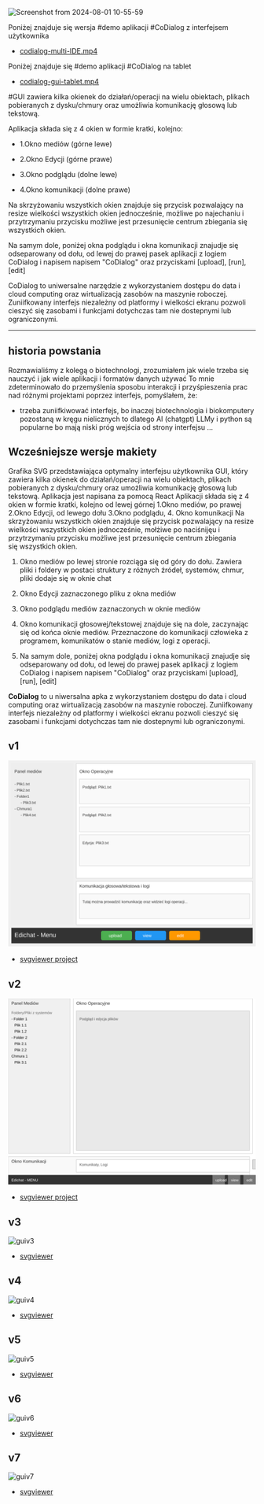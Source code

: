 
![Screenshot from 2024-08-01 10-55-59](https://github.com/user-attachments/assets/577bfe0a-ffb4-43ad-8e73-7e3cf3459c58)

Poniżej znajduje się wersja #demo  aplikacji #CoDialog z interfejsem użytkownika 

+ [codialog-multi-IDE.mp4](codialog-multi-IDE.mp4)

Poniżej znajduje się #demo aplikacji  #CoDialog na tablet 

+ [codialog-gui-tablet.mp4](codialog-gui-tablet.mp4)



#GUI zawiera kilka okienek do działań/operacji na wielu obiektach, plikach pobieranych z dysku/chmury oraz umożliwia komunikację głosową lub tekstową. 

Aplikacja składa się z 4 okien w formie kratki, kolejno:

+ 1.Okno mediów (górne lewe)

+ 2.Okno Edycji (górne prawe)

+ 3.Okno podglądu (dolne lewe) 

+ 4.Okno komunikacji  (dolne prawe)



Na skrzyżowaniu wszystkich okien znajduje się przycisk pozwalający na resize wielkości wszystkich okien jednocześnie, możliwe po najechaniu i przytrzymaniu przycisku możliwe jest przesunięcie centrum zbiegania się wszystkich okien.

Na samym dole, poniżej okna podglądu i okna komunikacji znajudje się odseparowany od dołu, od lewej do prawej pasek aplikacji z logiem CoDialog i napisem napisem "CoDialog" oraz przyciskami [upload], [run], [edit]


CoDialog to uniwersalne narzędzie z wykorzystaniem dostępu do data i cloud computing oraz wirtualizacją zasobów na maszynie roboczej. Zuniifkowany interfejs niezależny od platformy i wielkości ekranu pozwoli cieszyć się zasobami i funkcjami dotychczas tam nie dostepnymi lub ograniczonymi.

---

## historia powstania


Rozmawialiśmy z kolegą o biotechnologi, zrozumiałem jak wiele trzeba się nauczyć i jak wiele aplikacji i formatów danych używać
To mnie zdeterminowało do przemyślenia sposobu interakcji i przyśpieszenia prac nad różnymi projektami poprzez interfejs, pomyślałem, że:
+ trzeba zuniifkiwować interfejs, bo inaczej biotechnologia i biokomputery pozostaną w kręgu nielicznych
to dlatego AI (chatgpt) LLMy i python są popularne bo mają niski próg wejścia od strony interfejsu ...



## Wcześniejsze wersje makiety

Grafika SVG przedstawiająca optymalny interfejsu użytkownika GUI, który zawiera kilka okienek do działań/operacji na wielu obiektach, plikach pobieranych z dysku/chmury oraz umożliwia komunikację głosową lub tekstową. 
Aplikacja jest napisana za pomocą React
Aplikacji składa się z 4 okien w formie kratki, kolejno od lewej górnej 1.Okno mediów, po prawej 2.Okno Edycji, od lewego dołu 3.Okno podglądu, 4. Okno komunikacji
Na skrzyżowaniu wszystkich okien znajduje się przycisk pozwalający na resize wielkości wszystkich okien jednocześnie, mołżiwe po naciśnijęu i przytrzymaniu przycisku możliwe jest przesunięcie centrum zbiegania się wszystkich okien.

1. Okno mediów po lewej stronie rozciąga się od góry do dołu. Zawiera pliki i foldery w postaci struktury z różnych źródeł, systemów, chmur, pliki dodaje się w oknie chat 
2. Okno Edycji zaznaczonego pliku z okna mediów
3. Okno podglądu mediów zaznaczonych w oknie mediów
4. Okno komunikacji głosowej/tekstowej znajduje się na dole, zaczynając się od końca oknie mediów. Przeznaczone do komunikacji człowieka z programem, komunikatów o stanie mediów, logi z operacji.

5. Na samym dole, poniżej okna podglądu i okna komunikacji znajudje się odseparowany od dołu, od lewej do prawej pasek aplikacji z logiem CoDialog i napisem napisem "CoDialog" oraz przyciskami [upload], [run], [edit]

**CoDialog** to u niwersalna apka z wykorzystaniem dostępu do data i cloud computing oraz wirtualizacją zasobów na maszynie roboczej.
Zuniifkowany interfejs niezależny od platformy i wielkości ekranu pozwoli cieszyć się zasobami i funkcjami dotychczas tam nie dostepnymi lub ograniczonymi.



## v1

![v1](guiv1.svg)
+ [svgviewer project](https://www.svgviewer.dev/s/wcaZPWIE)
  
## v2

![v2](guiv2.svg)

+ [svgviewer project](https://www.svgviewer.dev/s/t3pke0RG)

## v3

![guiv3](https://github.com/user-attachments/assets/3710c9bd-0784-4e4d-b280-82980c632ab1)

+ [svgviewer](https://www.svgviewer.dev/s/s3XFnFc0)
  
## v4

![guiv4](https://github.com/user-attachments/assets/17443b92-2bb9-41f3-a229-82f1023bd0cd)


+ [svgviewer](https://www.svgviewer.dev/s/inivyRMZ)


## v5

![guiv5](https://github.com/user-attachments/assets/27b2ac99-b8ef-4a89-b1d3-b92898437ef6)


+ [svgviewer](https://www.svgviewer.dev/s/IGxU0fl7)


## v6

![guiv6](https://github.com/user-attachments/assets/840cffad-0aa7-4f01-abda-ff6893372d55)

+ [svgviewer](https://www.svgviewer.dev/s/PflTbtQ2)


## v7

![guiv7](https://github.com/user-attachments/assets/851b20d0-2d33-4c5d-8be2-8b947410c144)

+ [svgviewer](https://www.svgviewer.dev/s/nUcWTokC)

